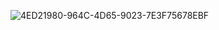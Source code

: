 ![4ED21980-964C-4D65-9023-7E3F75678EBF](https://github.com/user-attachments/assets/cc2993ed-40c0-4df3-a526-ff144a50e914)
